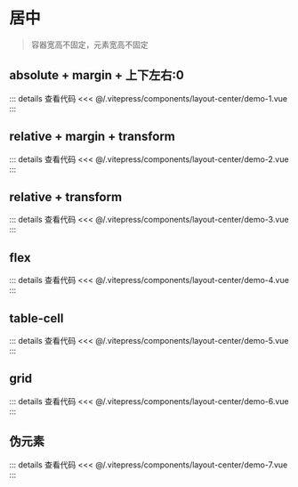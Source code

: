 <script lang="ts" setup>
    import LayoutCenter1 from '../.vitepress/components/layout-center/demo-1.vue'
    import LayoutCenter2 from '../.vitepress/components/layout-center/demo-2.vue'
    import LayoutCenter3 from '../.vitepress/components/layout-center/demo-3.vue'
    import LayoutCenter4 from '../.vitepress/components/layout-center/demo-4.vue'
    import LayoutCenter5 from '../.vitepress/components/layout-center/demo-5.vue'
    import LayoutCenter6 from '../.vitepress/components/layout-center/demo-6.vue'
    import LayoutCenter7 from '../.vitepress/components/layout-center/demo-7.vue'
</script>

# 居中

> 容器宽高不固定，元素宽高不固定

## absolute + margin + 上下左右:0

<LayoutCenter1 />

::: details 查看代码
<<< @/.vitepress/components/layout-center/demo-1.vue
:::

## relative + margin + transform

<LayoutCenter2 />

::: details 查看代码
<<< @/.vitepress/components/layout-center/demo-2.vue
:::

## relative + transform

<LayoutCenter3 />

::: details 查看代码
<<< @/.vitepress/components/layout-center/demo-3.vue
:::

## flex

<LayoutCenter4 />

::: details 查看代码
<<< @/.vitepress/components/layout-center/demo-4.vue
:::

## table-cell

<LayoutCenter5 />

::: details 查看代码
<<< @/.vitepress/components/layout-center/demo-5.vue
:::

## grid

<LayoutCenter6 />

::: details 查看代码
<<< @/.vitepress/components/layout-center/demo-6.vue
:::


## 伪元素

<LayoutCenter7 />

::: details 查看代码
<<< @/.vitepress/components/layout-center/demo-7.vue
:::
